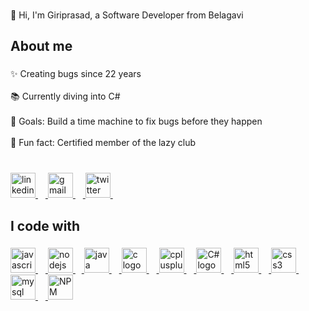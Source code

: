 
###

<p align="left">👋 Hi, I'm Giriprasad, a Software Developer from Belagavi </p>

###

<h2 align="left">About me</h2>

###

<div style="text-align: left;">
    <span style="display: block;">✨ Creating bugs since 22 years</span><br>
    <span style="display: block;">📚 Currently diving into C#</span><br>
    <span style="display: block;">🎯 Goals: Build a time machine to fix bugs before they happen</span><br>
    <span style="display: block;">🎲 Fun fact: Certified member of the lazy club</span><br>
</div>


###
<div align="left">
            <a href="https://www.linkedin.com/in/giriprasad-patil-443a7a206/">
                <img
                    src="https://raw.githubusercontent.com/maurodesouza/profile-readme-generator/master/src/assets/icons/social/linkedin/default.svg"
                    height="40" alt="linkedin logo" />
                <img width="12" />
            </a>
            <a href="mailto:giriprasadpatil42@gmail.com">
                <img
                    src="https://raw.githubusercontent.com/maurodesouza/profile-readme-generator/master/src/assets/icons/social/gmail/default.svg"
                    height="40" alt="gmail logo" />
                <img width="12" />
            </a>
            <a href="https://twitter.com/GiriprasadP9">
                <img
                    src="https://raw.githubusercontent.com/maurodesouza/profile-readme-generator/master/src/assets/icons/social/twitter/default.svg"
                    height="40" alt="twitter logo" />
                <img width="12" />
            </a>
</div>

<h2 align="left">I code with</h2>

###
  <div align="left">
            <a href="https://developer.mozilla.org/en-US/docs/Web/JavaScript">
                <img
                    src="https://cdn.jsdelivr.net/gh/devicons/devicon/icons/javascript/javascript-original.svg"
                    height="40" alt="javascript logo" />
                <img width="12" />
            </a>
            <a href="https://nodejs.org/en/docs">
                <img
                    src="https://p7.hiclipart.com/preview/306/37/167/node-js-javascript-web-application-express-js-computer-software-others.jpg"
                    height="40" alt="nodejs logo" />
                <img width="10" />
            </a>
            <a href="https://docs.oracle.com/en/java/">
                <img
                    src="https://cdn.jsdelivr.net/gh/devicons/devicon/icons/java/java-original.svg"
                    height="40" alt="java logo" />
                <img width="12" />
            </a>
            <a href="https://devdocs.io/c/">
                <img
                    src="https://cdn.jsdelivr.net/gh/devicons/devicon/icons/c/c-original.svg"
                    height="40" alt="c logo" />
                <img width="12" />
            </a>
            <a href="https://devdocs.io/cpp/">
                <img
                    src="https://cdn.jsdelivr.net/gh/devicons/devicon/icons/cplusplus/cplusplus-original.svg"
                    height="40" alt="cplusplus logo" />
                <img width="12" />
            </a>   
             <a href="https://learn.microsoft.com/en-us/dotnet/csharp/">
                <img
                    src="https://cdn.worldvectorlogo.com/logos/c--4.svg"
                    height="40" alt="C# logo" />
                <img width="12" />
            </a>
            <a href="https://devdocs.io/html/">
                <img
                    src="https://cdn.jsdelivr.net/gh/devicons/devicon/icons/html5/html5-original.svg"
                    height="40" alt="html5 logo" />
                <img width="12" />
            </a>
            <a href="https://devdocs.io/css/">
                <img
                    src="https://cdn.jsdelivr.net/gh/devicons/devicon/icons/css3/css3-original.svg"
                    height="40" alt="css3 logo" />
                <img width="12" />
            </a>
            <a href="https://dev.mysql.com/doc/">
                <img
                    src="https://cdn.jsdelivr.net/gh/devicons/devicon/icons/mysql/mysql-original.svg"
                    height="40" alt="mysql logo" />
                <img width="12" />
            </a>
            <a href="https://docs.npmjs.com/">
                <img
                    src="https://p7.hiclipart.com/preview/828/432/47/npm-node-js-computer-icons-computer-software-installation-others.jpg"
                    height="40" alt="NPM logo" />
            </a>
        </div>


